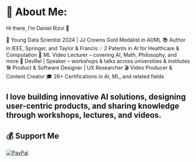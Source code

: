 # 💫 About Me:
Hi there, I’m Daniel Rizvi 👋

🚀 Young Data Scientist 2024 | JJ Crowns Gold Medalist in AI/ML
📚 Author in IEEE, Springer, and Taylor & Francis
💡 2 Patents in AI for Healthcare & Computation
🎥 ML Video Lecturer – covering AI, Math, Philosophy, and more
🎤 DevRel | Speaker – workshops & talks across universities & institutes
🛠️ Product & Software Designer | UX Researcher
🎬 Video Producer & Content Creator
🎓 26+ Certifications in AI, ML, and related fields

I love building innovative AI solutions, designing user-centric products, and sharing knowledge through workshops, lectures, and videos.
---
## 💰 Support Me
[![PayPal](https://img.shields.io/badge/PayPal-00457C?style=for-the-badge&logo=paypal&logoColor=white)](https://paypal.me/DanielRizvi)
